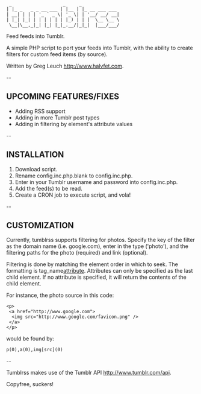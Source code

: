 ```
 _                   _     _              
| |_ _   _ _ __ ___ | |__ | |_ __ ___ ___ 
| __| | | | '_ ` _ \| '_ \| | '__/ __/ __|
| |_| |_| | | | | | | |_) | | |  \__ \__ \
 \__|\__,_|_| |_| |_|_.__/|_|_|  |___/___/
```                                          


Feed feeds into Tumblr.


A simple PHP script to port your feeds into Tumblr, with the 
ability to create filters for custom feed items (by source).


Written by Greg Leuch <http://www.halvfet.com>.

--


## UPCOMING FEATURES/FIXES

  - Adding RSS support
  - Adding in more Tumblr post types
  - Adding in filtering by element's attribute values


--


## INSTALLATION

1. Download script.
2. Rename config.inc.php.blank to config.inc.php.
3. Enter in your Tumblr username and password into config.inc.php.
4. Add the feed(s) to be read.
5. Create a CRON job to execute script, and vola!


--


## CUSTOMIZATION

Currently, tumblrss supports filtering for photos. Specify the key
of the filter as the domain name (i.e. google.com), enter in the
type ('photo'), and the filtering paths for the photo (required)
and link (optional).

Filtering is done by matching the element order in which to seek.
The formatting is tag_name[attribute](integer). Attributes can 
only be specified as the last child element. If no attribute is
specified, it will return the contents of the child element.

For instance, the photo source in this code:
```
<p>
 <a href="http://www.google.com">
  <img src="http://www.google.com/favicon.png" />
 </a>
</p>
```
would be found by:
```
p(0),a(0),img[src](0)
```


--

Tumblrss makes use of the Tumblr API <http://www.tumblr.com/api>.


Copyfree, suckers!
